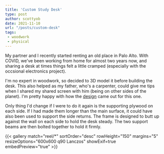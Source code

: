 ```yaml
---
title: 'Custom Study Desk'
type: post
author: scottyob
date: 2021-11-10
url: "/posts/custom-desk"
tags:
 - woodwork
 - physical
---
```


My partner and I recently started renting an old place in Palo Alto.  With COVID, we've been working from home for almost two years now, and sharing a desk at times things felt a little cramped (especially with the occsional electronics project).

I'm no expert in woodwork, so decided to 3D model it before building the desk.  This also helped as my father, who's a carpenter, could give me tips when I shared my shared screen with him (being on other sides of the planet).  I'm pretty happy with how the [design](/posts/custom-desk/design.pdf) came out for this one.

Only thing I'd change if I were to do it again is the supporting plywood on each side.  If I had made them longer than the main surface, it could have also been used to support the side returns.  The frame is designed to butt up against the wall on each side to hold the desk steady.  The two support beams are then bolted together to hold it firmly. 

{{< gallery match="reel/*" sortOrder="desc" rowHeight="150" margins="5" resizeOptions="600x600 q90 Lanczos" showExif=true embedPreview="true" >}}

